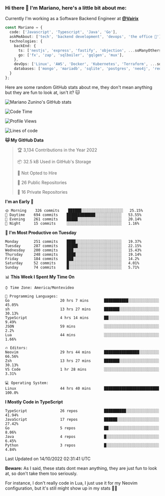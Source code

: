 ### Hi there 👋 I'm Mariano, here's a little bit about me:

Currently I'm working as a Software Backend Engineer at [**@Vairix**](https://vairix.com)

```ts
const Mariano = {
  code: ['Javascript', 'Typescript', 'Java', 'Go'],
  askMeAbout: ['tech', 'backend development', 'devops', 'the office 💼'],
  technologies: {
    backEnd: {
      ts: ['nestjs', 'express', 'fastify', 'objection', ...soManyOthersFrameworks],
      go: ['fx', 'zap', 'sqlboiler', 'gqlgen', 'mux'],
    },
    devOps: ['Linux', 'AWS', 'Docker', 'Kubernetes', 'Terraform', ...soManyOthersTools],
    databases: ['mongo', 'mariadb', 'sqlite', 'postgres', 'neo4j', 'redis'],
  }
};
```

Here are some random GitHub stats about me, they don't mean anything but they are fun to look at, isn't it? 🐱

![Mariano Zunino's GitHub stats](https://github-readme-stats.vercel.app/api?username=marianozunino&count_private=true&show_icons=true&theme=radical)

<!--START_SECTION:waka-->
![Code Time](http://img.shields.io/badge/Code%20Time-237%20hrs%2018%20mins-blue)

![Profile Views](http://img.shields.io/badge/Profile%20Views-0-blue)

![Lines of code](https://img.shields.io/badge/From%20Hello%20World%20I%27ve%20Written-353%20Thousand%20lines%20of%20code-blue)

**🐱 My GitHub Data** 

> 🏆 3,134 Contributions in the Year 2022
 > 
> 📦 32.5 kB Used in GitHub's Storage 
 > 
> 🚫 Not Opted to Hire
 > 
> 📜 26 Public Repositories 
 > 
> 🔑 16 Private Repositories  
 > 
**I'm an Early 🐤** 

```text
🌞 Morning    326 commits    ██████░░░░░░░░░░░░░░░░░░░   25.15% 
🌆 Daytime    694 commits    █████████████░░░░░░░░░░░░   53.55% 
🌃 Evening    261 commits    █████░░░░░░░░░░░░░░░░░░░░   20.14% 
🌙 Night      15 commits     ░░░░░░░░░░░░░░░░░░░░░░░░░   1.16%

```
📅 **I'm Most Productive on Tuesday** 

```text
Monday       251 commits    ████░░░░░░░░░░░░░░░░░░░░░   19.37% 
Tuesday      287 commits    █████░░░░░░░░░░░░░░░░░░░░   22.15% 
Wednesday    200 commits    ███░░░░░░░░░░░░░░░░░░░░░░   15.43% 
Thursday     248 commits    ████░░░░░░░░░░░░░░░░░░░░░   19.14% 
Friday       184 commits    ███░░░░░░░░░░░░░░░░░░░░░░   14.2% 
Saturday     52 commits     █░░░░░░░░░░░░░░░░░░░░░░░░   4.01% 
Sunday       74 commits     █░░░░░░░░░░░░░░░░░░░░░░░░   5.71%

```


📊 **This Week I Spent My Time On** 

```text
⌚︎ Time Zone: America/Montevideo

💬 Programming Languages: 
Go                       20 hrs 7 mins       ███████████░░░░░░░░░░░░░░   45.05% 
sh                       13 hrs 27 mins      ███████░░░░░░░░░░░░░░░░░░   30.13% 
TypeScript               4 hrs 14 mins       ██░░░░░░░░░░░░░░░░░░░░░░░   9.49% 
JSON                     59 mins             ░░░░░░░░░░░░░░░░░░░░░░░░░   2.2% 
Lua                      44 mins             ░░░░░░░░░░░░░░░░░░░░░░░░░   1.66%

🔥 Editors: 
Neovim                   29 hrs 44 mins      ████████████████░░░░░░░░░   66.56% 
Zsh                      13 hrs 27 mins      ███████░░░░░░░░░░░░░░░░░░   30.13% 
VS Code                  1 hr 28 mins        ░░░░░░░░░░░░░░░░░░░░░░░░░   3.31%

💻 Operating System: 
Linux                    44 hrs 40 mins      █████████████████████████   100.0%

```

**I Mostly Code in TypeScript** 

```text
TypeScript               26 repos            ██████████░░░░░░░░░░░░░░░   41.94% 
JavaScript               17 repos            ██████░░░░░░░░░░░░░░░░░░░   27.42% 
Go                       5 repos             ██░░░░░░░░░░░░░░░░░░░░░░░   8.06% 
Java                     4 repos             █░░░░░░░░░░░░░░░░░░░░░░░░   6.45% 
Python                   3 repos             █░░░░░░░░░░░░░░░░░░░░░░░░   4.84%

```



 Last Updated on 14/10/2022 02:31:41 UTC
<!--END_SECTION:waka-->

**Beware:** As I said, these stats dont mean anything, they are just fun to look at, so don't take them too seriously.

For instance, I don't really code in Lua, I just use it for my Neovim configuration, but it's still might show up in my stats 🤷‍♂️
